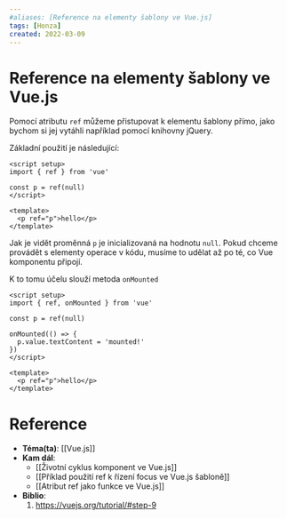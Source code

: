 ```yaml
---
#aliases: [Reference na elementy šablony ve Vue.js]
tags: [Honza]
created: 2022-03-09
---
```


# Reference na elementy šablony ve Vue.js
Pomocí atributu `ref` můžeme přistupovat k elementu šablony přímo, jako bychom si jej vytáhli například pomocí knihovny jQuery.

Základní použití je následující:
```vue
<script setup>
import { ref } from 'vue'

const p = ref(null)
</script>

<template>
  <p ref="p">hello</p>
</template>
```

Jak je vidět proměnná `p` je inicializovaná na hodnotu `null`. 
Pokud chceme provádět s elementy operace v kódu, musíme to udělat až po té, co Vue komponentu připojí. 

K to tomu účelu slouží metoda `onMounted`
```vue
<script setup>
import { ref, onMounted } from 'vue'

const p = ref(null)

onMounted(() => {
  p.value.textContent = 'mounted!'
})
</script>

<template>
  <p ref="p">hello</p>
</template>
```


# Reference
- **Téma(ta)**: [[Vue.js]]
- **Kam dál**: 
	- [[Životní cyklus komponent ve Vue.js]]
	- [[Příklad použití ref k řízení focus ve Vue.js šabloně]]
	- [[Atribut ref jako funkce ve Vue.js]]
- **Biblio**:
	1. https://vuejs.org/tutorial/#step-9